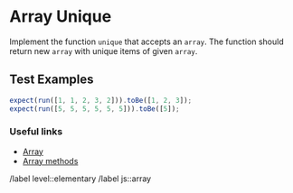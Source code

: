 # Array Unique

Implement the function `unique` that accepts an `array`.
The function should return new `array` with unique items of given `array`.

## Test Examples

```javascript
expect(run([1, 1, 2, 3, 2])).toBe([1, 2, 3]);
expect(run([5, 5, 5, 5, 5, 5])).toBe([5]);
```

### Useful links

- [Array](https://javascript.info/array)
- [Array methods](https://javascript.info/array-methods)

/label level::elementary
/label js::array
